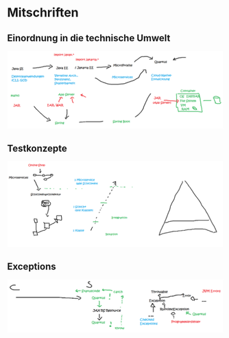 # Mitschriften

## Einordnung in die technische Umwelt

![Technische Umwelt](01-jakartaee-microprofile-quarkus.png)

## Testkonzepte

![Testkonzepte](02-testpyramide.png)

## Exceptions

![Exceptions](03-exceptions.png)